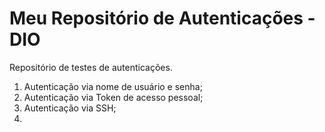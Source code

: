 # Meu Repositório de Autenticações - DIO
Repositório de testes de autenticações.
1. Autenticação via nome de usuário e senha;
2. Autenticação via Token de acesso pessoal;
3. Autenticação via SSH;
4.